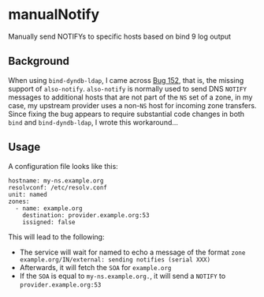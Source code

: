 # manualNotify
Manually send NOTIFYs to specific hosts based on bind 9 log output

## Background
When using `bind-dyndb-ldap`, I came across [Bug 152](https://pagure.io/bind-dyndb-ldap/issue/152), that is, the missing
support of `also-notify`. `also-notify` is normally used to send DNS `NOTIFY` messages to additional hosts that are not
part of the `NS` set of a zone, in my case, my upstream provider uses a non-`NS` host for incoming zone transfers.
Since fixing the bug appears to require substantial code changes in both `bind` and `bind-dyndb-ldap`, I wrote this
workaround...

## Usage
A configuration file looks like this:
```
hostname: my-ns.example.org
resolvconf: /etc/resolv.conf
unit: named
zones:
  - name: example.org
    destination: provider.example.org:53
    issigned: false
```
This will lead to the following:
* The service will wait for named to echo a message of the format `zone example.org/IN/external: sending notifies (serial XXX)`
* Afterwards, it will fetch the `SOA` for `example.org`
* If the `SOA` is equal to `my-ns.example.org.`, it will send a `NOTIFY` to `provider.example.org:53`